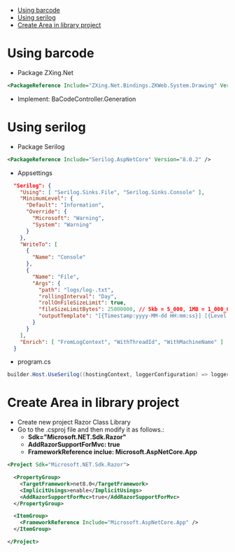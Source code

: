 ﻿<!--TOC-->
- [Using barcode](#using-barcode)
- [Using serilog](#using-serilog)
- [Create Area in library project](#create-area-in-library-project)
<!--/TOC-->

# Using barcode
- Package ZXing.Net
``` XML
<PackageReference Include="ZXing.Net.Bindings.ZKWeb.System.Drawing" Version="0.16.7" />
```
- Implement: BaCodeController.Generation

# Using serilog

- Package Serilog
``` XML
<PackageReference Include="Serilog.AspNetCore" Version="8.0.2" />
```
- Appsettings
``` JSON
  "Serilog": {
    "Using": [ "Serilog.Sinks.File", "Serilog.Sinks.Console" ],
    "MinimumLevel": {
      "Default": "Information",
      "Override": {
        "Microsoft": "Warning",
        "System": "Warning"
      }
    },
    "WriteTo": [
      {
        "Name": "Console"
      },
      {
        "Name": "File",
        "Args": {
          "path": "logs/log-.txt",
          "rollingInterval": "Day",
          "rollOnFileSizeLimit": true,
          "fileSizeLimitBytes": 25000000, // 5kb = 5_000, 1MB = 1_000_000, 25MB = 25_000_000
          "outputTemplate": "[{Timestamp:yyyy-MM-dd HH:mm:ss}] [{Level:u3}] {SourceContext}{NewLine}{Message:lj}{NewLine}{Exception}"
        }
      }
    ],
    "Enrich": [ "FromLogContext", "WithThreadId", "WithMachineName" ]
  }
```

- program.cs
``` C#
builder.Host.UseSerilog((hostingContext, loggerConfiguration) => loggerConfiguration.ReadFrom.Configuration(hostingContext.Configuration));
```

# Create Area in library project
- Create new project Razor Class Library
- Go to the .csproj file and then modify it as follows.:
  + **Sdk="Microsoft.NET.Sdk.Razor"**
  + **AddRazorSupportForMvc: true**
  + **FrameworkReference inclue: Microsoft.AspNetCore.App**
``` XML
<Project Sdk="Microsoft.NET.Sdk.Razor">

  <PropertyGroup>
    <TargetFramework>net8.0</TargetFramework>
    <ImplicitUsings>enable</ImplicitUsings>
    <AddRazorSupportForMvc>true</AddRazorSupportForMvc>
  </PropertyGroup>

  <ItemGroup>
    <FrameworkReference Include="Microsoft.AspNetCore.App" />
  </ItemGroup>

</Project>

```
